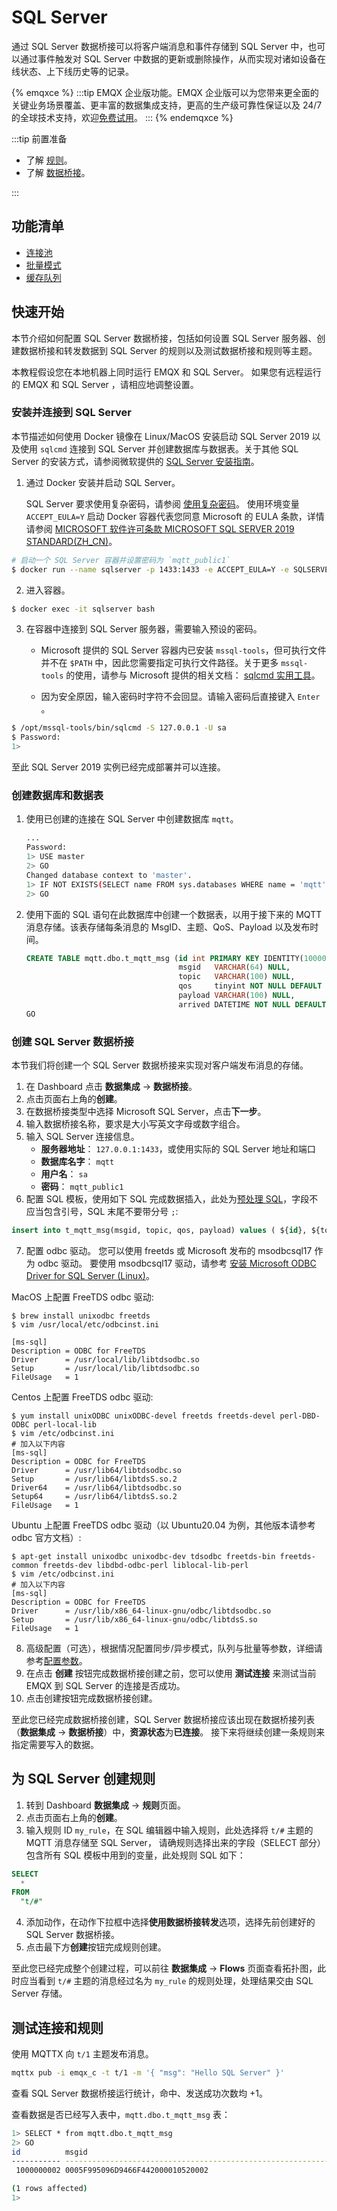 # SQL Server

通过 SQL Server 数据桥接可以将客户端消息和事件存储到 SQL Server 中，也可以通过事件触发对 SQL Server 中数据的更新或删除操作，从而实现对诸如设备在线状态、上下线历史等的记录。

{% emqxce %}
:::tip
EMQX 企业版功能。EMQX 企业版可以为您带来更全面的关键业务场景覆盖、更丰富的数据集成支持，更高的生产级可靠性保证以及 24/7 的全球技术支持，欢迎[免费试用](https://www.emqx.com/zh/try?product=enterprise)。
:::
{% endemqxce %}

:::tip 前置准备

- 了解 [规则](./rules.md)。
- 了解 [数据桥接](./data-bridges.md)。

:::

## 功能清单

- [连接池](./data-bridges.md#连接池)
- [批量模式](./data-bridges.md#批量模式)
- [缓存队列](./data-bridges.md#缓存队列)

<!-- TODO 配置参数 需要补充链接到配置手册对应配置章节。 -->

## 快速开始

本节介绍如何配置 SQL Server 数据桥接，包括如何设置 SQL Server 服务器、创建数据桥接和转发数据到 SQL Server 的规则以及测试数据桥接和规则等主题。

本教程假设您在本地机器上同时运行 EMQX 和 SQL Server。 如果您有远程运行的 EMQX 和 SQL Server ，请相应地调整设置。

### 安装并连接到 SQL Server

本节描述如何使用 Docker 镜像在 Linux/MacOS 安装启动 SQL Server 2019 以及使用 `sqlcmd` 连接到 SQL Server 并创建数据库与数据表。关于其他 SQL Server 的安装方式，请参阅微软提供的 [SQL Server 安装指南](https://learn.microsoft.com/zh-cn/sql/database-engine/install-windows/install-sql-server?view=sql-server-ver16)。

1. 通过 Docker 安装并启动 SQL Server。

   SQL Server 要求使用复杂密码，请参阅 [使用复杂密码](https://learn.microsoft.com/zh-cn/sql/relational-databases/security/password-policy?view=sql-server-ver16#password-complexity)。
   使用环境变量 `ACCEPT_EULA=Y` 启动 Docker 容器代表您同意 Microsoft 的 EULA 条款，详情请参阅 [MICROSOFT 软件许可条款 MICROSOFT SQL SERVER 2019 STANDARD(ZH_CN)](https://www.microsoft.com/en-us/Useterms/Retail/SQLServerStandard/2019/Useterms_Retail_SQLServerStandard_2019_ChineseSimplified.htm)。

```bash
# 启动一个 SQL Server 容器并设置密码为 `mqtt_public1`
$ docker run --name sqlserver -p 1433:1433 -e ACCEPT_EULA=Y -e SQLSERVER_ROOT_PASSWORD=mqtt_public1 -d mcr.microsoft.com/mssql/server:2019-CU19-ubuntu-20.04
```

2. 进入容器。

```bash
$ docker exec -it sqlserver bash
```

3. 在容器中连接到 SQL Server 服务器，需要输入预设的密码。

   - Microsoft 提供的 SQL Server 容器内已安装 `mssql-tools`，但可执行文件并不在 `$PATH` 中，因此您需要指定可执行文件路径。关于更多 `mssql-tools` 的使用，请参与 Microsoft 提供的相关文档： [sqlcmd 实用工具](https://learn.microsoft.com/zh-cn/sql/tools/sqlcmd/sqlcmd-utility?view=sql-server-ver16)。

   - 因为安全原因，输入密码时字符不会回显。请输入密码后直接键入 `Enter` 。

```bash
$ /opt/mssql-tools/bin/sqlcmd -S 127.0.0.1 -U sa
$ Password:
1>
```

至此 SQL Server 2019 实例已经完成部署并可以连接。

### 创建数据库和数据表

1. 使用已创建的连接在 SQL Server 中创建数据库 `mqtt`。

   ```bash
   ...
   Password:
   1> USE master
   2> GO
   Changed database context to 'master'.
   1> IF NOT EXISTS(SELECT name FROM sys.databases WHERE name = 'mqtt') BEGIN CREATE DATABASE mqtt END
   2> GO
   ```


2. 使用下面的 SQL 语句在此数据库中创建一个数据表，以用于接下来的 MQTT 消息存储。该表存储每条消息的 MsgID、主题、QoS、Payload 以及发布时间。

   ```sql
   CREATE TABLE mqtt.dbo.t_mqtt_msg (id int PRIMARY KEY IDENTITY(1000000001,1) NOT NULL,
                                     msgid   VARCHAR(64) NULL,
                                     topic   VARCHAR(100) NULL,
                                     qos     tinyint NOT NULL DEFAULT 0,
                                     payload VARCHAR(100) NULL,
                                     arrived DATETIME NOT NULL DEFAULT CURRENT_TIMESTAMP);
   GO
   ```


### 创建 SQL Server 数据桥接

本节我们将创建一个 SQL Server 数据桥接来实现对客户端发布消息的存储。

1. 在 Dashboard 点击 **数据集成** -> **数据桥接**。
2. 点击页面右上角的**创建**。
3. 在数据桥接类型中选择 Microsoft SQL Server，点击**下一步**。
4. 输入数据桥接名称，要求是大小写英文字母或数字组合。
5. 输入 SQL Server 连接信息。
   - **服务器地址**： `127.0.0.1:1433`，或使用实际的 SQL Server 地址和端口
   - **数据库名字**： `mqtt`
   - **用户名**： `sa`
   - **密码**： `mqtt_public1`
6. 配置 SQL 模板，使用如下 SQL 完成数据插入，此处为[预处理 SQL](./data-bridges.md#sql-预处理)，字段不应当包含引号，SQL 末尾不要带分号 `;`:

  ```sql
  insert into t_mqtt_msg(msgid, topic, qos, payload) values ( ${id}, ${topic}, ${qos}, ${payload} )
  ```
7. 配置 odbc 驱动。
您可以使用 freetds 或 Microsoft 发布的 msodbcsql17 作为 odbc 驱动。
要使用 msodbcsql17 驱动，请参考 [安装 Microsoft ODBC Driver for SQL Server (Linux)](https://learn.microsoft.com/zh-cn/sql/connect/odbc/linux-mac/installing-the-microsoft-odbc-driver-for-sql-server?view=sql-server-ver16&tabs=alpine18-install%2Calpine17-install%2Cdebian8-install%2Credhat7-13-install%2Crhel7-offline)。

MacOS 上配置 FreeTDS odbc 驱动:
```
$ brew install unixodbc freetds
$ vim /usr/local/etc/odbcinst.ini

[ms-sql]
Description = ODBC for FreeTDS
Driver      = /usr/local/lib/libtdsodbc.so
Setup       = /usr/local/lib/libtdsodbc.so
FileUsage   = 1
```

Centos 上配置 FreeTDS odbc 驱动:
```
$ yum install unixODBC unixODBC-devel freetds freetds-devel perl-DBD-ODBC perl-local-lib
$ vim /etc/odbcinst.ini
# 加入以下内容
[ms-sql]
Description = ODBC for FreeTDS
Driver      = /usr/lib64/libtdsodbc.so
Setup       = /usr/lib64/libtdsS.so.2
Driver64    = /usr/lib64/libtdsodbc.so
Setup64     = /usr/lib64/libtdsS.so.2
FileUsage   = 1
```

Ubuntu 上配置 FreeTDS odbc 驱动（以 Ubuntu20.04 为例，其他版本请参考 odbc 官方文档）:
```
$ apt-get install unixodbc unixodbc-dev tdsodbc freetds-bin freetds-common freetds-dev libdbd-odbc-perl liblocal-lib-perl
$ vim /etc/odbcinst.ini
# 加入以下内容
[ms-sql]
Description = ODBC for FreeTDS
Driver      = /usr/lib/x86_64-linux-gnu/odbc/libtdsodbc.so
Setup       = /usr/lib/x86_64-linux-gnu/odbc/libtdsS.so
FileUsage   = 1
```

8. 高级配置（可选），根据情况配置同步/异步模式，队列与批量等参数，详细请参考[配置参数](#配置参数)。
9. 在点击 **创建** 按钮完成数据桥接创建之前，您可以使用 **测试连接** 来测试当前 EMQX 到 SQL Server 的连接是否成功。
10. 点击创建按钮完成数据桥接创建。

至此您已经完成数据桥接创建，SQL Server 数据桥接应该出现在数据桥接列表（**数据集成** -> **数据桥接**）中，**资源状态**为**已连接**。
接下来将继续创建一条规则来指定需要写入的数据。

## 为 SQL Server 创建规则

1. 转到 Dashboard **数据集成** -> **规则**页面。
2. 点击页面右上角的**创建**。
3. 输入规则 ID `my_rule`，在 SQL 编辑器中输入规则，此处选择将 `t/#` 主题的 MQTT 消息存储至 SQL Server，
   请确规则选择出来的字段（SELECT 部分）包含所有 SQL 模板中用到的变量，此处规则 SQL 如下：

  ```sql
  SELECT
    *
  FROM
    "t/#"
  ```
4. 添加动作，在动作下拉框中选择**使用数据桥接转发**选项，选择先前创建好的 SQL Server 数据桥接。
5. 点击最下方**创建**按钮完成规则创建。

至此您已经完成整个创建过程，可以前往 **数据集成** -> **Flows** 页面查看拓扑图，此时应当看到 `t/#` 主题的消息经过名为 `my_rule` 的规则处理，处理结果交由 SQL Server 存储。

## 测试连接和规则

使用 MQTTX 向 `t/1` 主题发布消息。

```bash
mqttx pub -i emqx_c -t t/1 -m '{ "msg": "Hello SQL Server" }'
```

查看 SQL Server 数据桥接运行统计，命中、发送成功次数均 +1。

查看数据是否已经写入表中，`mqtt.dbo.t_mqtt_msg` 表：

```bash
1> SELECT * from mqtt.dbo.t_mqtt_msg
2> GO
id          msgid                                                            topic                                                                                                qos payload                                                                                              arrived
----------- ---------------------------------------------------------------- ---------------------------------------------------------------------------------------------------- --- ---------------------------------------------------------------------------------------------------- -----------------------
 1000000002 0005F995096D9466F442000010520002                                 t/1                                                                                                    0 { "msg": "Hello SQL Server" }                                                                        2023-04-18 04:49:47.170

(1 rows affected)
1>
```
